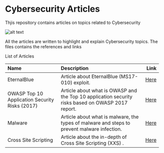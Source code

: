 # Cybersecurity Articles
Thjis repository contains articles on topics related to Cybersecurity


![alt text](https://github.com/codingninja008/HackTheBox-Write-Ups/blob/master/images/222.jpg) 


All the articles are written to highlight and explain Cybersecurity topics. The files contains the references and links

List of Articles

| Name | Description |  Link |
| :---         |:--- |         ---: |
| EternalBlue    | Article about EternalBlue (MS17-010) exploit. |[Here](https://github.com/codingninja008/Cybersecurity-Articles/blob/master/Cybersecurity%20Articles/Eternal%20Blue.pdf)      |
| OWASP Top 10 Application Security Risks (2017)    | Article about what is OWASP and the Top 10 application security risks based on OWASP 2017 report.  |[Here](https://github.com/codingninja008/Cybersecurity-Articles/blob/master/Cybersecurity%20Articles/OWASP%20TOP%2010%20APPLICATION%20SECURITY%20RISKS.pdf)      |
| Malware    | Article about what is malware, the types of malware and steps to prevent malware infection. |[Here](https://github.com/codingninja008/Cybersecurity-Articles/blob/master/Cybersecurity%20Articles/Malware.pdf)      |
| Cross Site Scripting    | Article about the in-depth of Cross Site Scripting (XXS) . |[Here](https://github.com/codingninja008/Cybersecurity-Articles/blob/master/Cybersecurity%20Articles/Cross%20Site%20Scripting%20(XSS)%20%20.pdf)      |

